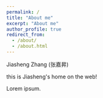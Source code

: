 ```yaml
---
permalink: /
title: "About me"
excerpt: "About me"
author_profile: true
redirect_from: 
  - /about/
  - /about.html
---
```

Jiasheng Zhang (张嘉昇)

this is Jiasheng's home on the web!

Lorem ipsum.


